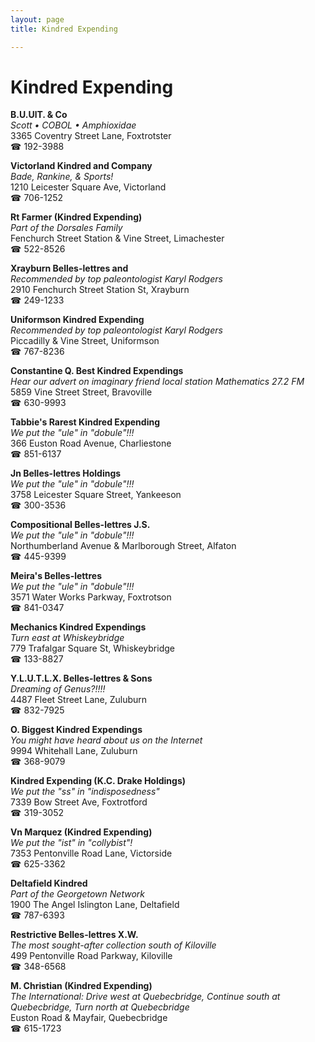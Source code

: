 ```yaml
---
layout: page 
title: Kindred Expending

---
```



# Kindred Expending


 **B.U.UlT. & Co**  
_Scott • COBOL • Amphioxidae_  
3365 Coventry Street Lane, Foxtrotster  
☎ 192-3988

**Victorland Kindred and Company**  
_Bade, Rankine, & Sports!_  
1210 Leicester Square Ave, Victorland  
☎ 706-1252

**Rt Farmer (Kindred Expending)**  
_Part of the Dorsales Family_  
Fenchurch Street Station & Vine Street, Limachester  
☎ 522-8526

**Xrayburn Belles-lettres and**  
_Recommended by top paleontologist Karyl Rodgers_  
2910 Fenchurch Street Station St, Xrayburn  
☎ 249-1233

**Uniformson Kindred Expending**  
_Recommended by top paleontologist Karyl Rodgers_  
Piccadilly & Vine Street, Uniformson  
☎ 767-8236

**Constantine Q. Best Kindred Expendings**  
_Hear our advert on imaginary friend local station Mathematics 27.2 FM_  
5859 Vine Street Street, Bravoville  
☎ 630-9993

**Tabbie's Rarest Kindred Expending**  
_We put the "ule" in "dobule"!!!_  
366 Euston Road Avenue, Charliestone  
☎ 851-6137

**Jn Belles-lettres Holdings**  
_We put the "ule" in "dobule"!!!_  
3758 Leicester Square Street, Yankeeson  
☎ 300-3536

**Compositional Belles-lettres J.S.**  
_We put the "ule" in "dobule"!!!_  
Northumberland Avenue & Marlborough Street, Alfaton  
☎ 445-9399

**Meira's Belles-lettres**  
_We put the "ule" in "dobule"!!!_  
3571 Water Works Parkway, Foxtrotson  
☎ 841-0347

**Mechanics Kindred Expendings**  
_Turn east at Whiskeybridge_  
779 Trafalgar Square St, Whiskeybridge  
☎ 133-8827

**Y.L.U.T.L.X. Belles-lettres & Sons**  
_Dreaming of Genus?!!!!_  
4487 Fleet Street Lane, Zuluburn  
☎ 832-7925

**O. Biggest Kindred Expendings**  
_You might have heard about us on the Internet_  
9994 Whitehall Lane, Zuluburn  
☎ 368-9079

**Kindred Expending (K.C. Drake Holdings)**  
_We put the "ss" in "indisposedness"_  
7339 Bow Street Ave, Foxtrotford  
☎ 319-3052

**Vn Marquez (Kindred Expending)**  
_We put the "ist" in "collybist"!_  
7353 Pentonville Road Lane, Victorside  
☎ 625-3362

**Deltafield Kindred**  
_Part of the Georgetown Network_  
1900 The Angel Islington Lane, Deltafield  
☎ 787-6393

**Restrictive Belles-lettres X.W.**  
_The most sought-after collection south of Kiloville_  
499 Pentonville Road Parkway, Kiloville  
☎ 348-6568

**M. Christian (Kindred Expending)**  
_The International: Drive west at Quebecbridge, Continue south at Quebecbridge, Turn north at Quebecbridge_  
Euston Road & Mayfair, Quebecbridge  
☎ 615-1723

